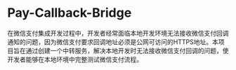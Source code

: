 # Pay-Callback-Bridge
在微信支付集成开发过程中，开发者经常面临本地开发环境无法接收微信支付回调通知的问题，因为微信支付要求回调地址必须是公网可访问的HTTPS地址。本项目旨在通过创建一个中转服务，解决本地开发时无法接收微信支付回调的问题，使开发者能够在本地环境中完整测试微信支付流程。

